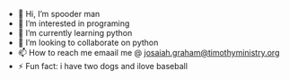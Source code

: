 - 👋 Hi, I’m spooder man
- 👀 I’m interested in programing
- 🌱 I’m currently learning python
- 💞️ I’m looking to collaborate on python
- 📫 How to reach me emaail me @ josaiah.graham@timothyministry.org
- ⚡ Fun fact: i have two dogs and ilove baseball
